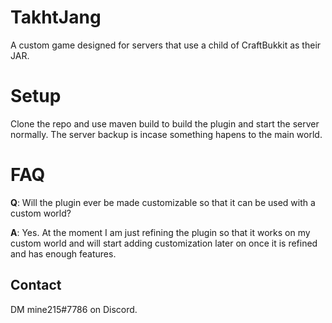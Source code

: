 # TakhtJang
A custom game designed for servers that use a child of CraftBukkit as their JAR.

# Setup
Clone the repo and use maven build to build the plugin and start the server normally. The server backup is incase something hapens to the main world.

# FAQ
**Q**: Will the plugin ever be made customizable so that it can be used with a custom world?

**A**: Yes. At the moment I am just refining the plugin so that it works on my custom world and will start adding customization later on once it is refined and has enough features.

## Contact
DM mine215#7786 on Discord.
